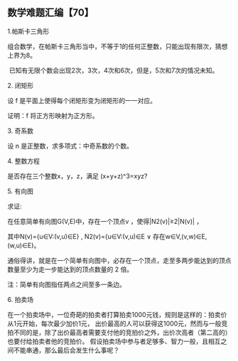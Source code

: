 ## 数学难题汇编【70】

1.帕斯卡三角形

组合数学，在帕斯卡三角形当中，不等于1的任何正整数，只能出现有限次，猜想上界为8。

 已知有无限个数会出现2次，3次，4次和6次，但是，5次和7次的情况未知。

2. 闭矩形

设 f 是平面上使得每个闭矩形变为闭矩形的一一对应。

证明：f 将正方形映射为正方形。

3. 奇系数

设 n 是正整数，求多项式：中奇系数的个数。

4. 整数方程

是否存在三个整数x，y，z，满足 (x+y+z)^3=xyz?

5. 有向图

求证:

在任意简单有向图G(V,E)中，存在一个顶点v ，使得|N2(v)|≥2|N(v)| ，

其中N(v)={u∈V:(v,u)∈E} , N2(v)={u∈V:(v,u)∈E ∨ 存在w∈V,(v,w)∈E,(w,u)∈E}。

通俗得讲，就是在一个简单有向图中，必存在一个顶点，走至多两步能达到的顶点数量至少为走一步能达到的顶点数量的 2 倍。

注：简单有向图指任两点之间至多一条边。

6. 拍卖场

在一个拍卖场中，一位奇葩的拍卖者打算拍卖1000元钱，规则是这样的：拍卖价从1元开始，每次最少加价1元，
出价最高的人可以获得这1000元，然而与一般竞拍不同的是，除了出价最高者需要支付他的竞拍价之外，出价次高者（第二高的）也要付给拍卖者他的竞拍价。
假设拍卖场中参与者足够多、智力一般，且相互之间不能串通，那么最后会发生什么事呢？

